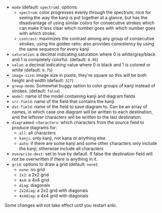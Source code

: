 * `mode` (default: `spectrum`). options:
    * `spectrum`: color progresses evenly through the spectrum; nice for seeing the way the kanji is put together at a glance, but has the disadvantage of using similar colors for consecutive strokes which can make it less clear which number goes with which number goes with which stroke.
    * `contrast`: maximizes the contrast among any group of consecutive strokes, using the golden ratio; also provides consistency by using the same sequence for every kanji
* `saturation`: a decimal indicating saturation where 0 is white/gray/black and 1 is completely colorful. (default: `0.95`)
* `value`: a decimal indicating value where 0 is black and 1 is colored or white (default: `0.75`)
* `image-size`: image size in pixels; they're square so this will be both height and width (default: `327`)
* `group-mode`: Somewhat buggy option to color groups of kanji instead of strokes. (default: `false`)
* `model`: name of the model containing kanji and diagram fields
* `src-field`: name of the field that contains the kanji
* `dst-field`: name of the field to save diagram to. Can be an array of names, in which case one diagram will be written to each destination, and the leftover characters will be written to the last destination.
* `diagrammed-characters`: which characters from the source field to produce diagrams for:
    * `all`: all characters
    * `kanji`: only kanji, not kana or anything else
    * `auto`: if there are some kanji and some other characters only include the kanji; otherwise include all characters
* `overwrite-dest`: set to true by default. If false the destination field will not be overwritten if there is anything in it.
* `grid`: options to draw a grid (default: `none`):
    * `none`: no grid
    * `2x2`: a 2x2 grid
    * `4x4`: a 4x4 grid
    * `diag`: diagonals
    * `2x2diag`: a 2x2 grid with diagonals
    * `4x4diag`: a 4x4 grid with diagonals

Some changes will not take effect until you restart anki.
